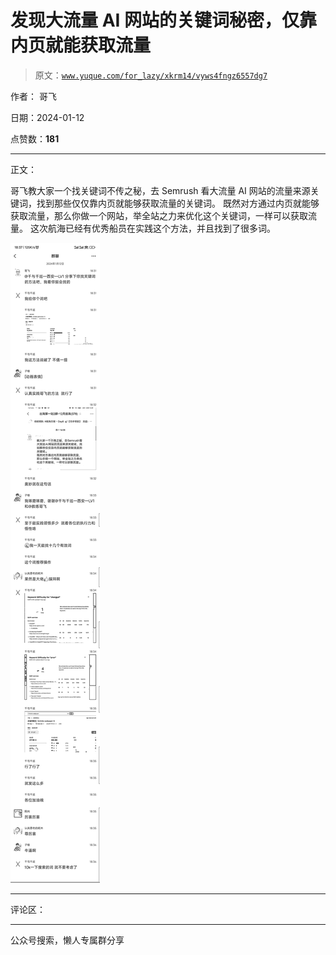 # 发现大流量 AI 网站的关键词秘密，仅靠内页就能获取流量

> 原文：[`www.yuque.com/for_lazy/xkrm14/vyws4fngz6557dg7`](https://www.yuque.com/for_lazy/xkrm14/vyws4fngz6557dg7)

作者： 哥飞

日期：2024-01-12

点赞数：**181**

* * *

正文：

哥飞教大家一个找关键词不传之秘，去 Semrush 看大流量 AI 网站的流量来源关键词，找到那些仅仅靠内页就能够获取流量的关键词。
既然对方通过内页就能够获取流量，那么你做一个网站，举全站之力来优化这个关键词，一样可以获取流量。 这次航海已经有优秀船员在实践这个方法，并且找到了很多词。

![](img/771b9c93a9f77f9f959b691906892b45.png)

* * *

评论区：

* * *

公众号搜索，懒人专属群分享